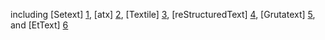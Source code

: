 including [Setext] [1], [atx] [2], [Textile] [3], [reStructuredText] [4], [Grutatext] [5], and [EtText] [6]

  [1]: http://docutils.sourceforge.net/mirror/setext.html
  [2]: http://www.aaronsw.com/2002/atx/
  [3]: http://textism.com/tools/textile/
  [4]: http://docutils.sourceforge.net/rst.html
  [5]: http://www.triptico.com/software/grutatxt.html
  [6]: http://ettext.taint.org/doc/

